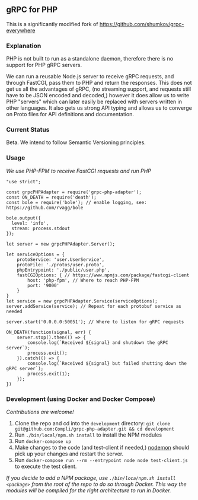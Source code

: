 ## gRPC for PHP

This is a significantly modified fork of https://github.com/shumkov/grpc-everywhere

### Explanation

PHP is not built to run as a standalone daemon, therefore there is no support for PHP gRPC servers.

We can run a reusable Node.js server to receive gRPC requests, and through FastCGI, pass them to PHP and return the responses. This does not get us all the advantages of gRPC, (no streaming support, and requests still have to be JSON encoded and decoded,) however it does allow us to write PHP "servers" which can later easily be replaced with servers written in other languages. It also gets us strong API typing and allows us to converge on Proto files for API definitions and documentation.

### Current Status

Beta. We intend to follow Semantic Versioning principles.

### Usage

_We use PHP-FPM to receive FastCGI requests and run PHP_

```node
"use strict";

const grpcPHPAdapter = require('grpc-php-adapter');
const ON_DEATH = require('death');
const bole = require('bole'); // enable logging, see: https://github.com/rvagg/bole

bole.output({
  level: 'info',
  stream: process.stdout
});

let server = new grpcPHPAdapter.Server();

let serviceOptions = {
    protoService: 'user.UserService',
    protoFile: './protos/user.proto',
    phpEntrypoint: './public/user.php',
    fastCGIOptions: { // https://www.npmjs.com/package/fastcgi-client
        host: 'php-fpm', // Where to reach PHP-FPM
        port: '9000'
    }
}
let service = new grpcPHPAdapter.Service(serviceOptions);
server.addService(service); // Repeat for each protobuf service as needed

server.start('0.0.0.0:50051'); // Where to listen for gRPC requests

ON_DEATH(function(signal, err) {
    server.stop().then(() => {
        console.log(`Received ${signal} and shutdown the gRPC server`);
        process.exit();
    }).catch(() => {
        console.log(`Received ${signal} but failed shutting down the gRPC server`);
        process.exit(1);
    });
})
```

### Development (using Docker and Docker Compose)

_Contributions are welcome!_

1. Clone the repo and cd into the `development` directory: `git clone git@github.com:Compli/grpc-php-adapter.git && cd development`
2. Run `./bin/local/npm.sh install` to install the NPM modules
3. Run `docker-compose up`
4. Make changes to the code (and test-client if needed,) [nodemon](https://www.npmjs.com/package/nodemon) should pick up your changes and restart the server.
5. Run `docker-compose run --rm --entrypoint node node test-client.js` to execute the test client.

_If you decide to add a NPM package, use `./bin/loca/npm.sh install <package>` from the root of the repo to do so through Docker. This way the modules will be compiled for the right architecture to run in Docker._

